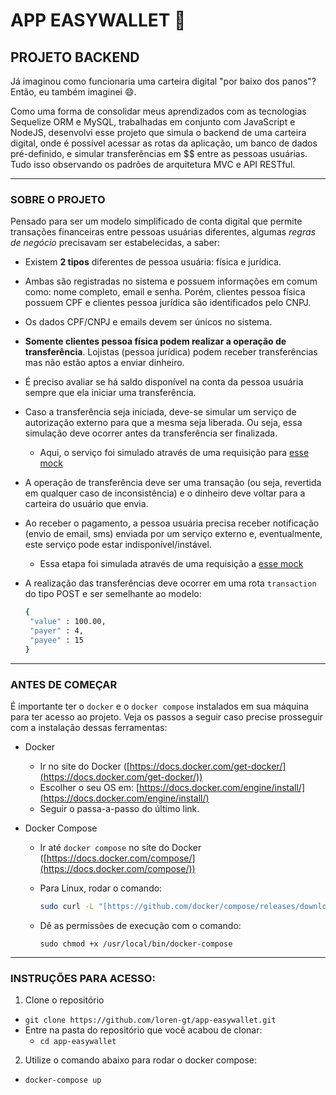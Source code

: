 # APP EASYWALLET 💱

## PROJETO BACKEND

Já imaginou como funcionaria uma carteira digital "por baixo dos panos"? Então, eu também imaginei 😄.

Como uma forma de consolidar meus aprendizados com as tecnologias Sequelize ORM e MySQL, trabalhadas em conjunto com JavaScript e NodeJS, desenvolvi esse projeto que simula o backend de uma carteira digital, onde é possível acessar as rotas da aplicação, um banco de dados pré-definido, e simular transferências em $$ entre as pessoas usuárias. Tudo isso observando os padrões de arquitetura MVC e API RESTful. 

---
### SOBRE O PROJETO

Pensado para ser um modelo simplificado de conta digital que permite transações financeiras entre pessoas usuárias diferentes, algumas *regras de negócio* precisavam ser estabelecidas, a saber:

- Existem **2 tipos** diferentes de pessoa usuária: física e jurídica.
- Ambas são registradas no sistema e possuem informações em comum como: nome completo, email e senha. Porém, clientes pessoa física possuem CPF e clientes pessoa jurídica são identificados pelo CNPJ.
- Os dados CPF/CNPJ e emails devem ser únicos no sistema. 
- **Somente clientes pessoa física podem realizar a operação de transferência**. Lojistas (pessoa jurídica) podem receber transferências mas não estão aptos a enviar dinheiro.
- É preciso avaliar se há saldo disponível na conta da pessoa usuária sempre que ela iniciar uma transferência.
- Caso a transferência seja iniciada, deve-se simular um serviço de autorização externo para que a mesma seja liberada. Ou seja, essa simulação deve ocorrer antes da transferência ser finalizada.
   * Aqui, o serviço foi simulado através de uma requisição para [esse mock](https://run.mocky.io/v3/8fafdd68-a090-496f-8c9a-3442cf30dae6)
- A operação de transferência deve ser uma transação (ou seja, revertida em qualquer caso de inconsistência) e o dinheiro deve voltar para a carteira do usuário que envia.
- Ao receber o pagamento, a pessoa usuária precisa receber notificação (envio de email, sms) enviada por um serviço externo e, eventualmente, este serviço pode estar indisponível/instável.
   * Essa etapa foi simulada através de uma requisição a [esse mock](http://o4d9z.mocklab.io/notify)
- A realização das transferências deve ocorrer em uma rota `transaction` do tipo POST e ser semelhante ao modelo:

   ```bash
   {
    "value" : 100.00,
    "payer" : 4,
    "payee" : 15
   }
   ```

---
### ANTES DE COMEÇAR

É importante ter o `docker` e o `docker compose` instalados em sua máquina para ter acesso ao projeto. Veja os passos a seguir caso precise prosseguir com a instalação dessas ferramentas:

- Docker
    * Ir no site do Docker ([https://docs.docker.com/get-docker/](https://docs.docker.com/get-docker/))
    * Escolher o seu OS em: [https://docs.docker.com/engine/install/](https://docs.docker.com/engine/install/)
    * Seguir o passa-a-passo do último link.

- Docker Compose
    * Ir até `docker compose` no site do Docker ([https://docs.docker.com/compose/](https://docs.docker.com/compose/))
    * Para Linux, rodar o comando:

        ```bash
        sudo curl -L "[https://github.com/docker/compose/releases/download/1.29.2/docker-compose-$](https://github.com/docker/compose/releases/download/1.29.2/docker-compose-$)(uname -s)-$(uname -m)" -o /usr/local/bin/docker-compose
        ```

    * Dê as permissões de execução com o comando:

        `sudo chmod +x /usr/local/bin/docker-compose`

---
### INSTRUÇÕES PARA ACESSO:

1. Clone o repositório
  * `git clone https://github.com/loren-gt/app-easywallet.git`
  * Entre na pasta do repositório que você acabou de clonar:
    * `cd app-easywallet`

2. Utilize o comando abaixo para rodar o docker compose:
  * `docker-compose up`
